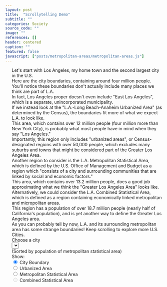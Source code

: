 ```yaml
---
layout: post
title:  "Scrollytelling Demo"
subtitle: ""
categories: Society
source_code: ""
image: ""
references: []
header: centered
caption: ""
featured: false
javascript: ["posts/metropolitan-areas/metropolitan-areas.js"]
---
```


<div id = 'scrolling-vis' class = "columns">
  <div id = 'vis' class = "column">
    <div id = "map"></div>
  </div>
  <div id = 'sections' class = "column is-narrow">
    <section class="step">
      Let's start with Los Angeles, my home town and the second largest city in the U.S.
    </section>
    <section class="step">
      Here are the city boundaries, containing around four million people.
    </section>
    <section class="step">
      You'll notice these boundaries don't actually include many places we think are part of L.A.
    </section>
    <section class="step">
      In fact, Los Angeles proper doesn't even include "East Los Angeles", which is a separate, unincorporated municipality.
    </section>
    <section class="step">
      If we instead look at the "L.A.-Long Beach-Anaheim Urbanized Area" (as determined by the Census), the boundaries fit more of what we expect L.A. to look like.
    </section>
    <section class="step">
      This area, which contains over 12 million people (four million more than New York City), is probably what most people have in mind when they say "Los Angeles."
    </section>
    <section class="step">
      Importantly, this region only includes "urbanized areas", or Census-designated regions with over 50,000 people, which excludes many suburbs and towns that might be considered part of the Greater Los Angeles Area.
    </section>
    <section class="step">
      Another region to consider is the L.A. Metropolitan Statistical Area, which is defined by the U.S. Office of Management and Budget as a region which "consists of a city and surrounding communities that are linked by social and economic factors."
    </section>
    <section class="step">
      This area, which contains over 13.2 million people, does a good job approximating what we think the "Greater Los Angeles Area" looks like.
    </section>
    <section class="step">
      Alternatively, we could consider the L.A. Combined Statistical Area, which is defined as a region containing economically linked metropolitan and micropolitan areas.
    </section>
    <section class="step">
      This region has a population of over 18.7 million people (nearly half of California's population), and is yet another way to define the Greater Los Angeles area.
    </section>
    <section class="step">
      As you can probably tell by now, L.A. and its surrounding metropolitan area has some strange boundaries! Keep scrolling to explore more U.S. Cities.
    </section>
    <section class="step">
      <div class="field">
        <label class="label">Choose a city</label>
        <div class="control">
          <div class="select">
            <select id = "dropdown" >
              <option value = ""></option>
            </select>
          </div>
        </div>
        <label class="help">(Sorted by population of metropolitan statistical area)</label>
      </div>
      <div class="field">
        <label class="label">Show: </label>
        <div class="control">
          <label class="radio">
            <input type="radio" name="show-control" value = "0" checked>
            City Boundary
          </label>
          <br>
          <label class="radio">
            <input type="radio" name="show-control" value = "1">
            Urbanized Area
          </label>
          <br>
          <label class="radio">
            <input type="radio" name="show-control" value = "2">
            Metropolitan Statistical Area
          </label>
          <br>
          <label class="radio" disabled id = "csa">
            <input type="radio" name="show-control" value = "3" disabled>
            Combined Statistical Area
          </label>
        </div>
      </div>
    </section>
  </div>
</div>
